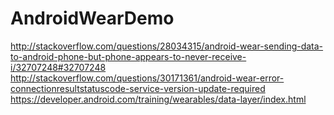 # AndroidWearDemo

http://stackoverflow.com/questions/28034315/android-wear-sending-data-to-android-phone-but-phone-appears-to-never-receive-i/32707248#32707248
http://stackoverflow.com/questions/30171361/android-wear-error-connectionresultstatuscode-service-version-update-required
https://developer.android.com/training/wearables/data-layer/index.html
